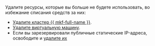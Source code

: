 Удалите ресурсы, которые вы больше не будете использовать, во избежание списания средств за них:

* [Удалите кластер {{ mkf-full-name }}](../../managed-kafka/operations/cluster-delete.md).
* [Удалите виртуальную машину](../../compute/operations/vm-control/vm-delete.md).
* Если вы зарезервировали публичные статические IP-адреса, освободите и [удалите их](../../vpc/operations/address-delete.md)
